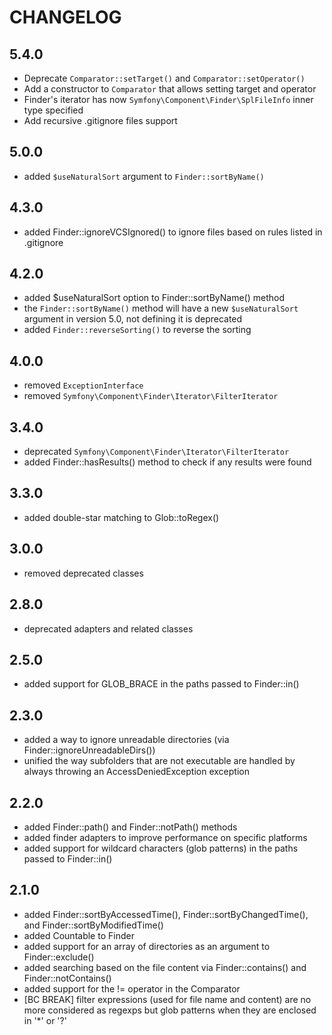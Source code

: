CHANGELOG
=========

5.4.0
-----

* Deprecate `Comparator::setTarget()` and `Comparator::setOperator()`
* Add a constructor to `Comparator` that allows setting target and operator
* Finder's iterator has now `Symfony\Component\Finder\SplFileInfo` inner type specified
* Add recursive .gitignore files support

5.0.0
-----

* added `$useNaturalSort` argument to `Finder::sortByName()`

4.3.0
-----

* added Finder::ignoreVCSIgnored() to ignore files based on rules listed in .gitignore

4.2.0
-----

* added $useNaturalSort option to Finder::sortByName() method
* the `Finder::sortByName()` method will have a new `$useNaturalSort`
  argument in version 5.0, not defining it is deprecated
* added `Finder::reverseSorting()` to reverse the sorting

4.0.0
-----

* removed `ExceptionInterface`
* removed `Symfony\Component\Finder\Iterator\FilterIterator`

3.4.0
-----

* deprecated `Symfony\Component\Finder\Iterator\FilterIterator`
* added Finder::hasResults() method to check if any results were found

3.3.0
-----

* added double-star matching to Glob::toRegex()

3.0.0
-----

* removed deprecated classes

2.8.0
-----

* deprecated adapters and related classes

2.5.0
-----

* added support for GLOB_BRACE in the paths passed to Finder::in()

2.3.0
-----

* added a way to ignore unreadable directories (via Finder::ignoreUnreadableDirs())
* unified the way subfolders that are not executable are handled by always throwing an AccessDeniedException exception

2.2.0
-----

* added Finder::path() and Finder::notPath() methods
* added finder adapters to improve performance on specific platforms
* added support for wildcard characters (glob patterns) in the paths passed to Finder::in()

2.1.0
-----

* added Finder::sortByAccessedTime(), Finder::sortByChangedTime(), and Finder::sortByModifiedTime()
* added Countable to Finder
* added support for an array of directories as an argument to Finder::exclude()
* added searching based on the file content via Finder::contains() and Finder::notContains()
* added support for the != operator in the Comparator
* [BC BREAK] filter expressions (used for file name and content) are no more considered as regexps but glob patterns
  when they are enclosed in '*' or '?'
